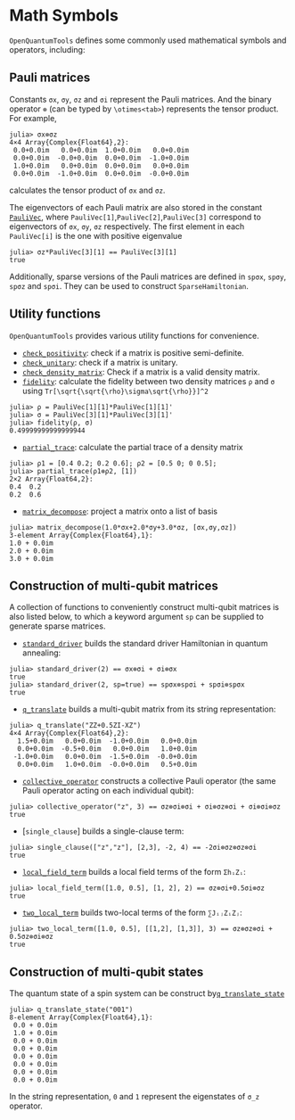 # Math Symbols
`OpenQuantumTools` defines some commonly used mathematical symbols and operators, including:

## Pauli matrices
Constants `σx`, `σy`, `σz` and `σi` represent the Pauli matrices. And the binary operator `⊗` (can be typed by `\otimes<tab>`) represents the tensor product. For example,
```julia-repl
julia> σx⊗σz
4×4 Array{Complex{Float64},2}:
 0.0+0.0im   0.0+0.0im  1.0+0.0im   0.0+0.0im
 0.0+0.0im  -0.0+0.0im  0.0+0.0im  -1.0+0.0im
 1.0+0.0im   0.0+0.0im  0.0+0.0im   0.0+0.0im
 0.0+0.0im  -1.0+0.0im  0.0+0.0im  -0.0+0.0im
```
calculates the tensor product of `σx` and `σz`.

The eigenvectors of each Pauli matrix are also stored in the constant [`PauliVec`](@ref), where `PauliVec[1]`,`PauliVec[2]`,`PauliVec[3]` correspond to eigenvectors of `σx`, `σy`, `σz` respectively. The first element in each `PauliVec[i]` is the one with positive eigenvalue
```julia-repl
julia> σz*PauliVec[3][1] == PauliVec[3][1]
true
```
Additionally, sparse versions of the Pauli matrices are defined in ```spσx```, ```spσy```, ```spσz``` and ```spσi```. They can be used to construct `SparseHamiltonian`.

## Utility functions
`OpenQuantumTools` provides various utility functions for convenience.

* [`check_positivity`](@ref): check if a matrix is positive semi-definite.
* [`check_unitary`](@ref): check if a matrix is unitary.
* [`check_density_matrix`](@ref): Check if a matrix is a valid density matrix.
* [`fidelity`](@ref): calculate the fidelity between two density matrices `ρ` and `σ` using ``Tr[\sqrt{\sqrt{\rho}\sigma\sqrt{\rho}}]^2``

```julia-repl
julia> ρ = PauliVec[1][1]*PauliVec[1][1]'
julia> σ = PauliVec[3][1]*PauliVec[3][1]'
julia> fidelity(ρ, σ)
0.49999999999999944
```

* [`partial_trace`](@ref): calculate the partial trace of a density matrix

```julia-repl
julia> ρ1 = [0.4 0.2; 0.2 0.6]; ρ2 = [0.5 0; 0 0.5];
julia> partial_trace(ρ1⊗ρ2, [1])
2×2 Array{Float64,2}:
0.4  0.2
0.2  0.6
```

* [`matrix_decompose`](@ref): project a matrix onto a list of basis

```julia-repl
julia> matrix_decompose(1.0*σx+2.0*σy+3.0*σz, [σx,σy,σz])
3-element Array{Complex{Float64},1}:
1.0 + 0.0im
2.0 + 0.0im
3.0 + 0.0im
```

## Construction of multi-qubit matrices
A collection of functions to conveniently construct multi-qubit matrices is also listed below, to which a keyword argument `sp` can be supplied to generate sparse matrices.

* [`standard_driver`](@ref) builds the standard driver Hamiltonian in quantum annealing:
```julia-repl
julia> standard_driver(2) == σx⊗σi + σi⊗σx
true
julia> standard_driver(2, sp=true) == spσx⊗spσi + spσi⊗spσx
true
```

*  [`q_translate`](@ref) builds a multi-qubit matrix from its string representation:
```julia-repl
julia> q_translate("ZZ+0.5ZI-XZ")
4×4 Array{Complex{Float64},2}:
  1.5+0.0im   0.0+0.0im  -1.0+0.0im   0.0+0.0im
  0.0+0.0im  -0.5+0.0im   0.0+0.0im   1.0+0.0im
 -1.0+0.0im   0.0+0.0im  -1.5+0.0im  -0.0+0.0im
  0.0+0.0im   1.0+0.0im  -0.0+0.0im   0.5+0.0im
```

* [`collective_operator`](@ref) constructs a collective Pauli operator (the same Pauli operator acting on each individual qubit):
```julia-repl
julia> collective_operator("z", 3) == σz⊗σi⊗σi + σi⊗σz⊗σi + σi⊗σi⊗σz
true
```

* [`single_clause`] builds a single-clause term:
```julia-repl
julia> single_clause(["z","z"], [2,3], -2, 4) == -2σi⊗σz⊗σz⊗σi
true
```

* [`local_field_term`](@ref) builds a local field terms of the form ``ΣhᵢZᵢ``:
```julia-repl
julia> local_field_term([1.0, 0.5], [1, 2], 2) == σz⊗σi+0.5σi⊗σz
true
```

* [`two_local_term`](@ref) builds two-local terms of the form ``∑JᵢⱼZᵢZⱼ``:
```julia-repl
julia> two_local_term([1.0, 0.5], [[1,2], [1,3]], 3) == σz⊗σz⊗σi + 0.5σz⊗σi⊗σz
true
```

## Construction of multi-qubit states
The quantum state of a spin system can be construct by[`q_translate_state`](@ref)
```julia-repl
julia> q_translate_state("001")
8-element Array{Complex{Float64},1}:
 0.0 + 0.0im
 1.0 + 0.0im
 0.0 + 0.0im
 0.0 + 0.0im
 0.0 + 0.0im
 0.0 + 0.0im
 0.0 + 0.0im
 0.0 + 0.0im
```
In the string representation, `0` and `1` represent the eigenstates of ``σ_z`` operator.
